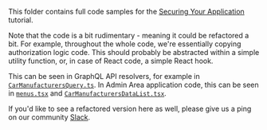 This folder contains full code samples for the [Securing Your Application](https://www.webiny.com/docs/tutorials/extend-admin-area/security/introduction/) tutorial.

Note that the code is a bit rudimentary - meaning it could be refactored a bit. For example, throughout the whole code, we're essentially copying authorization logic code. This should probably be abstracted within a simple utility function, or, in case of React code, a simple React hook.

This can be seen in GraphQL API resolvers, for example in [`CarManufacturersQuery.ts`](https://github.com/webiny/webiny-examples/blob/master/extend-admin-area-security/api/code/graphql/src/plugins/scaffolds/carManufacturers/resolvers/CarManufacturersQuery.ts#L47-L79). In Admin Area application code, this can be seen in [`menus.tsx`](https://github.com/webiny/webiny-examples/blob/master/extend-admin-area-security/apps/admin/code/src/plugins/scaffolds/carManufacturers/menus.tsx#L20-L45) and [`CarManufacturersDataList.tsx`](https://github.com/webiny/webiny-examples/blob/master/extend-admin-area-security/apps/admin/code/src/plugins/scaffolds/carManufacturers/views/CarManufacturersDataList.tsx#L68-L86).

If you'd like to see a refactored version here as well, please give us a ping on our community [Slack](https://www.webiny.com/slack).
